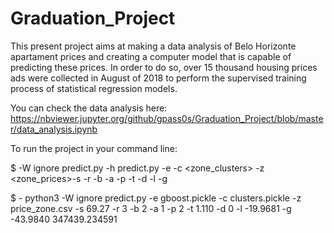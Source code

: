 # Graduation_Project
This present project aims at making a data analysis of Belo Horizonte apartament prices and creating a computer model that is capable of predicting these prices. In order to do so, over 15 thousand housing prices ads were collected in August of 2018 to perform the supervised training process of statistical regression models.

You can check the data analysis here: https://nbviewer.jupyter.org/github/gpass0s/Graduation_Project/blob/master/data_analysis.ipynb

To run the project in your command line:

$ -W ignore predict.py -h
predict.py -e <estimator> -c <zone_clusters> -z <zone_prices>-s <sizing> -r <rooms> -b <bathrooms> -a <apartments> -p <parking>-t <tax> -d <condominium> -l <latitude> -g <longitude>
  
$ - python3 -W ignore predict.py -e gboost.pickle -c clusters.pickle -z price_zone.csv -s 69.27 -r 3 -b 2  -a 1 -p 2 -t 1.110 -d 0  -l -19.9681 -g -43.9840
347439.234591
